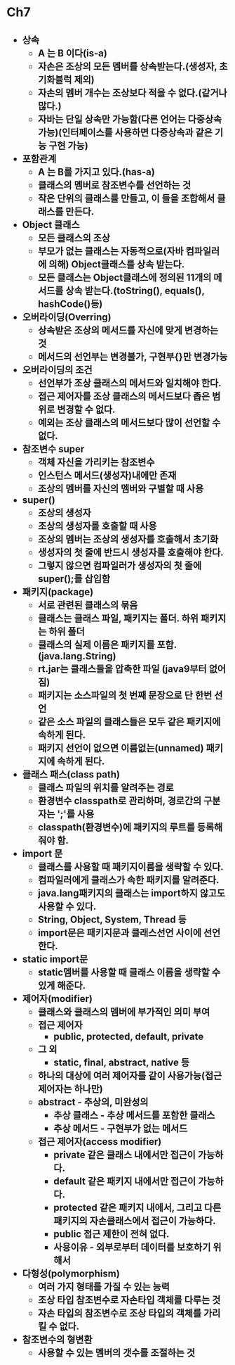 <h1> Ch7

<h2>

- 상속
  - A 는 B 이다(is-a)
  - 자손은 조상의 모든 멤버를 상속받는다.(생성자, 초기화블럭 제외)
  - 자손의 멤버 개수는 조상보다 적을 수 없다.(같거나 많다.)
  - 자바는 단일 상속만 가능함(다른 언어는 다중상속 가능)(인터페이스를 사용하면 다중상속과 같은 기능 구현 가능)
- 포함관계
  - A 는 B를 가지고 있다.(has-a)
  - 클래스의 멤버로 참조변수를 선언하는 것
  - 작은 단위의 클래스를 만들고, 이 들을 조합해서 클래스를 만든다.
- Object 클래스
  - 모든 클래스의 조상
  - 부모가 없는 클래스는 자동적으로(자바 컴파일러에 의해) Object클래스를 상속 받는다.
  - 모든 클래스는 Object클래스에 정의된 11개의 메서드를 상속 받는다.(toString(), equals(), hashCode()등)
- 오버라이딩(Overring)
  - 상속받은 조상의 메서드를 자신에 맞게 변경하는 것
  - 메서드의 선언부는 변경불가, 구현부{}만 변경가능
- 오버라이딩의 조건
  - 선언부가 조상 클래스의 메서드와 일치해야 한다.
  - 접근 제어자를 조상 클래스의 메서드보다 좁은 범위로 변경할 수 없다.
  - 예외는 조상 클래스의 메서드보다 많이 선언할 수 없다.
- 참조변수 super
  - 객체 자신을 가리키는 참조변수 
  - 인스턴스 메서드(생성자)내에만 존재
  - 조상의 멤버를 자신의 멤버와 구별할 때 사용
- super()
  - 조상의 생성자   
  - 조상의 생성자를 호출할 때 사용
  - 조상의 멤버는 조상의 생성자를 호출해서 초기화
  - 생성자의 첫 줄에 반드시 생성자를 호출해야 한다.
  - 그렇지 않으면 컴파일러가 생성자의 첫 줄에 super();를 삽입함
- 패키지(package)
  - 서로 관련된 클래스의 묶음
  - 클래스는 클래스 파일, 패키지는 폴더. 하위 패키지는 하위 폴더
  - 클래스의 실제 이름은 패키지를 포함.(java.lang.String)
  - rt.jar는 클래스들을 압축한 파일 (java9부터 없어짐)
  - 패키지는 소스파일의 첫 번째 문장으로 단 한번 선언
  - 같은 소스 파일의 클래스들은 모두 같은 패키지에 속하게 된다.
  - 패키지 선언이 없으면 이름없는(unnamed) 패키지에 속하게 된다.
- 클래스 패스(class path)
  - 클래스 파일의 위치를 알려주는 경로
  - 환경변수 classpath로 관리하며, 경로간의 구분자는 ';'를 사용
  - classpath(환경변수)에 패키지의 루트를 등록해줘야 함.
- import 문
  - 클래스를 사용할 때 패키지이름을 생략할 수 있다.
  - 컴파일러에게 클래스가 속한 패키지를 알려준다.
  - java.lang패키지의 클래스는 import하지 않고도 사용할 수 있다.
  - String, Object, System, Thread 등
  - import문은 패키지문과 클래스선언 사이에 선언한다.
- static import문
  - static멤버를 사용할 때 클래스 이름을 생략할 수 있게 해준다.
- 제어자(modifier)
  - 클래스와 클래스의 멤버에 부가적인 의미 부여
  - 접근 제어자
    - public, protected, default, private
  - 그 외
    - static, final, abstract, native 등
  - 하나의 대상에 여러 제어자를 같이 사용가능(접근 제어자는 하나만)
  - abstract   -  추상의, 미완성의
    - 추상 클래스 -  추상 메서드를 포함한 클래스
    - 추상 메서드 -  구현부가 없는 메서드
  - 접근 제어자(access modifier)
    - private  같은 클래스 내에서만 접근이 가능하다.
    - default 같은 패키지 내에서만 접근이 가능하다.
    - protected 같은 패키지 내에서, 그리고 다른 패키지의 자손클래스에서 접근이 가능하다.
    - public 접근 제한이 전혀 없다.
    - 사용이유 -  외부로부터 데이터를 보호하기 위해서
- 다형성(polymorphism)
  - 여러 가지 형태를 가질 수 있는 능력
  - 조상 타입 참조변수로 자손타입 객체를 다루는 것
  - 자손 타입의 참조변수로 조상 타입의 객체를 가리킬 수 없다.
- 참조변수의 형변환
  - 사용할 수 있는 멤버의 갯수를 조절하는 것